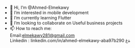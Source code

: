 - 👋 Hi, I’m @Ahmed-Elmekawy
- 👀 I’m interested in mobile development
- 🌱 I’m currently learning Flutter
- 💞️ I’m looking to collaborate on Useful business projects
- 📫 How to reach me:\
  Email:elmekawy281@gmail.com\
  Linkedin : linkedin.com/in/ahmed-elmekawy-aba97b290
  ةغ
